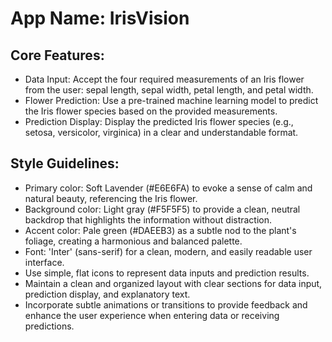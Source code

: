 # **App Name**: IrisVision

## Core Features:

- Data Input: Accept the four required measurements of an Iris flower from the user: sepal length, sepal width, petal length, and petal width.
- Flower Prediction: Use a pre-trained machine learning model to predict the Iris flower species based on the provided measurements.
- Prediction Display: Display the predicted Iris flower species (e.g., setosa, versicolor, virginica) in a clear and understandable format.

## Style Guidelines:

- Primary color: Soft Lavender (#E6E6FA) to evoke a sense of calm and natural beauty, referencing the Iris flower.
- Background color: Light gray (#F5F5F5) to provide a clean, neutral backdrop that highlights the information without distraction.
- Accent color: Pale green (#DAEEB3) as a subtle nod to the plant's foliage, creating a harmonious and balanced palette.
- Font: 'Inter' (sans-serif) for a clean, modern, and easily readable user interface.
- Use simple, flat icons to represent data inputs and prediction results.
- Maintain a clean and organized layout with clear sections for data input, prediction display, and explanatory text.
- Incorporate subtle animations or transitions to provide feedback and enhance the user experience when entering data or receiving predictions.